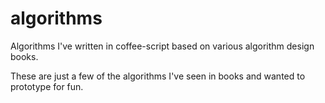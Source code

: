 # algorithms
Algorithms I've written in coffee-script based on various algorithm design books.

These are just a few of the algorithms I've seen in books and wanted to prototype for fun.
